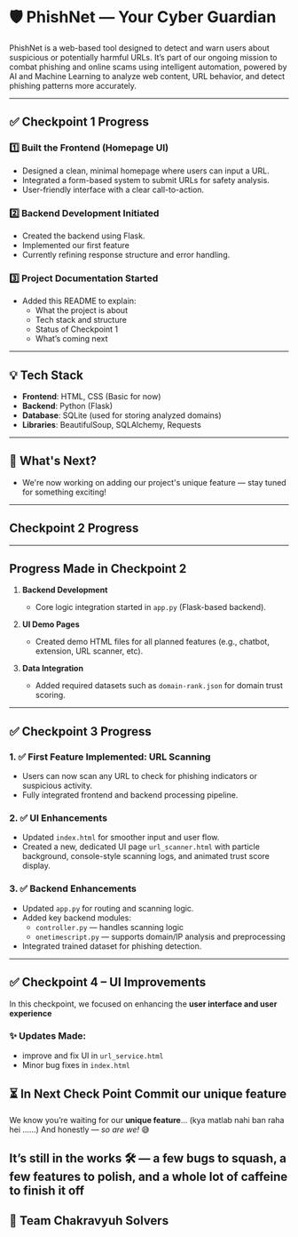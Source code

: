 # 🛡️ PhishNet — Your Cyber Guardian

PhishNet is a web-based tool designed to detect and warn users about suspicious or potentially harmful URLs. It’s part of our ongoing mission to combat phishing and online scams using intelligent automation, powered by AI and Machine Learning to analyze web content, URL behavior, and detect phishing patterns more accurately.

---

## ✅ Checkpoint 1 Progress

### 1️⃣ Built the Frontend (Homepage UI)
- Designed a clean, minimal homepage where users can input a URL.
- Integrated a form-based system to submit URLs for safety analysis.
- User-friendly interface with a clear call-to-action.

### 2️⃣ Backend Development Initiated
- Created the backend using Flask.
- Implemented our first feature
- Currently refining response structure and error handling.

### 3️⃣ Project Documentation Started
- Added this README to explain:
  - What the project is about
  - Tech stack and structure
  - Status of Checkpoint 1
  - What’s coming next

---

## 💡 Tech Stack

- **Frontend**: HTML, CSS (Basic for now)
- **Backend**: Python (Flask)
- **Database**: SQLite (used for storing analyzed domains)
- **Libraries**: BeautifulSoup, SQLAlchemy, Requests

---

## 🚧 What's Next?

- We're now working on adding our project's unique feature — stay tuned for something exciting! 
---



## Checkpoint 2 Progress


---

##  Progress Made in Checkpoint 2

1. **Backend Development**
   - Core logic integration started in `app.py` (Flask-based backend).
   

2. **UI Demo Pages**
   - Created demo HTML files for all planned features (e.g., chatbot, extension, URL scanner, etc).
   

3. **Data Integration**
   - Added required datasets such as `domain-rank.json` for domain trust scoring.
   

---
## ✅ Checkpoint 3 Progress

### 1. ✅ **First Feature Implemented: URL Scanning**
- Users can now scan any URL to check for phishing indicators or suspicious activity.
- Fully integrated frontend and backend processing pipeline.

### 2. ✅ **UI Enhancements**
- Updated `index.html` for smoother input and user flow.
- Created a new, dedicated UI page `url_scanner.html` with particle background, console-style scanning logs, and animated trust score display.

### 3. ✅ **Backend Enhancements**
- Updated `app.py` for routing and scanning logic.
- Added key backend modules:
  - `controller.py` — handles scanning logic
  - `onetimescript.py` — supports domain/IP analysis and preprocessing
- Integrated trained dataset for phishing detection.

---
## ✅ Checkpoint 4 – UI Improvements

In this checkpoint, we focused on enhancing the **user interface and user experience** 

### ✨ Updates Made:
- improve and fix UI in `url_service.html`
- Minor bug fixes in `index.html`

## ⏳ In Next Check Point Commit our **unique feature**

We know you’re waiting for our **unique feature**...  (kya matlab nahi ban raha hei ......)
And honestly — *so are we!* 😅

It’s still in the works 🛠️ — a few bugs to squash, a few features to polish, and a whole lot of caffeine to finish it off 
---


## 👥 Team Chakravyuh Solvers



